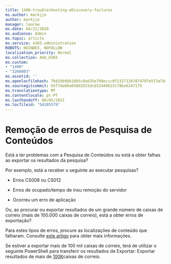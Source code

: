 ```yaml
---
title: 1490-troubleshooting-eDiscovery-failures
ms.author: markjjo
author: markjjo
manager: lauraw
ms.date: 04/21/2020
ms.audience: Admin
ms.topic: article
ms.service: o365-administration
ROBOTS: NOINDEX, NOFOLLOW
localization_priority: Normal
ms.collection: Adm_O365
ms.custom:
- "1490"
- "3200003"
ms.assetid: ''
ms.openlocfilehash: 7b819b9bb18b5c0a635e708eccc0f23271267874707e5f3a7d41b633a05f2822
ms.sourcegitcommit: b5f7da89a650d2915dc652449623c78be6247175
ms.translationtype: MT
ms.contentlocale: pt-PT
ms.lasthandoff: 08/05/2021
ms.locfileid: "54105579"
---
```

# <a name="troubleshoot-content-search-errors"></a>Remoção de erros de Pesquisa de Conteúdos

Está a ter problemas com a Pesquisa de Conteúdos ou está a obter falhas ao exportar os resultados da pesquisa?

Por exemplo, está a receber o seguinte ao executar pesquisas?

- Erros CS008 ou CS012

- Erros de ocupado/tempo de insu remoção do servidor

- Ocorreu um erro de aplicação

Ou, ao procurar ou exportar resultados de um grande número de caixas de correio (mais de 100.000 caixas de correio), está a obter erros de exportação?

Para estes tipos de erros, procure as localizações de conteúdo que falharam. Consulte  [este artigo](https://docs.microsoft.com/microsoft-365/compliance/retry-failed-content-search) para obter mais informações.

Se estiver a exportar mais de 100 mil caixas de correio, terá de utilizar o seguinte PowerShell para transferir os resultados de Exportar: Exportar resultados de mais de  [100K](https://docs.microsoft.com/microsoft-365/compliance/export-search-results?view=o365-worldwide%23exporting-results-from-more-than-100000-mailboxes)caixas de correio.

